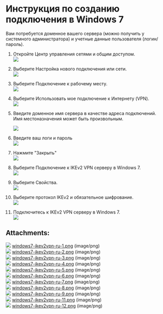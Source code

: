 # Инструкция по созданию подключения в Windows 7

Вам потребуется доменное вашего сервера (можно получить у системного
администратора) и учетные данные пользователя (логин/пароль).

1.  Откройте Центр управления сетями и общим доступом.  
    ![](attachments/17072171/17072204.png)
2.  Выберите Настройка нового подключения или сети.  
    ![](attachments/17072171/17072206.png)
3.  Выберите Подключение к рабочему месту.  
    ![](attachments/17072171/17072207.png)
4.  Выберите Использовать мое подключение к Интернету (VPN).  
    ![](attachments/17072171/17072208.png)
5.  Введите доменное имя сервера в качестве адреса подключений.  
    Имя местоназначения может быть произвольным.  
      
    ![](attachments/17072171/17072209.png)
6.  Введите ваш логи и пароль  
    ![](attachments/17072171/17072210.png)
7.  Нажмите "Закрыть"  
    ![](attachments/17072171/17072211.png)
8.  Выберите Подключение к IKEv2 VPN серверу в Windows 7.  
    ![](attachments/17072171/17072212.png)
9.  Выберите Свойства.  
    ![](attachments/17072171/17072214.png)
10. Выберите протокол IKEv2 и обязательное шифрование.  
    ![](attachments/17072171/17072215.png)
11. Подключитесь к IKEv2 VPN серверу в Windows 7.  
    ![](attachments/17072171/17072216.png)

<div class="pageSectionHeader">

## Attachments:

</div>

<div class="greybox" data-align="left">

![](images/icons/bullet_blue.gif)
[windows7-ikev2vpn-ru-1.png](attachments/17072171/17072204.png)
(image/png)  
![](images/icons/bullet_blue.gif)
[windows7-ikev2vpn-ru-2.png](attachments/17072171/17072206.png)
(image/png)  
![](images/icons/bullet_blue.gif)
[windows7-ikev2vpn-ru-3.png](attachments/17072171/17072207.png)
(image/png)  
![](images/icons/bullet_blue.gif)
[windows7-ikev2vpn-ru-4.png](attachments/17072171/17072208.png)
(image/png)  
![](images/icons/bullet_blue.gif)
[windows7-ikev2vpn-ru-5.png](attachments/17072171/17072209.png)
(image/png)  
![](images/icons/bullet_blue.gif)
[windows7-ikev2vpn-ru-6.png](attachments/17072171/17072210.png)
(image/png)  
![](images/icons/bullet_blue.gif)
[windows7-ikev2vpn-ru-7.png](attachments/17072171/17072211.png)
(image/png)  
![](images/icons/bullet_blue.gif)
[windows7-ikev2vpn-ru-8.png](attachments/17072171/17072212.png)
(image/png)  
![](images/icons/bullet_blue.gif)
[windows7-ikev2vpn-ru-9.png](attachments/17072171/17072214.png)
(image/png)  
![](images/icons/bullet_blue.gif)
[windows7-ikev2vpn-ru-11.png](attachments/17072171/17072215.png)
(image/png)  
![](images/icons/bullet_blue.gif)
[windows7-ikev2vpn-ru-12.png](attachments/17072171/17072216.png)
(image/png)  

</div>
